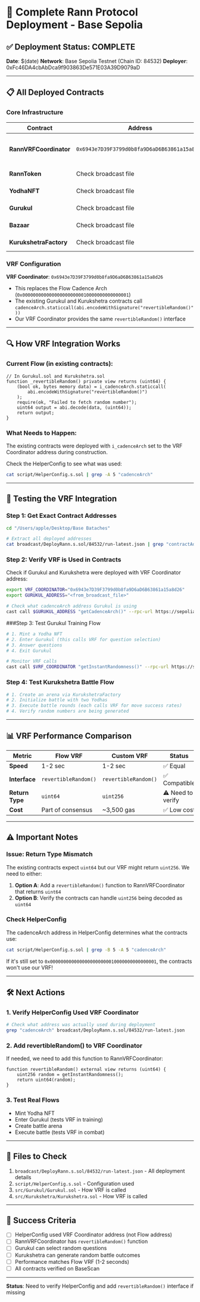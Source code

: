 # 🎉 Complete Rann Protocol Deployment - Base Sepolia

## ✅ Deployment Status: COMPLETE

**Date**: $(date)
**Network**: Base Sepolia Testnet (Chain ID: 84532)
**Deployer**: 0xFc46DA4cbAbDca9f903863De571E03A39D9079aD

---

## 📋 All Deployed Contracts

### Core Infrastructure

| Contract | Address | Status |
|----------|---------|--------|
| **RannVRFCoordinator** | `0x6943e7D39F3799d0b8fa9D6aD6B63861a15a8d26` | ✅ Deployed & Verified |
| **RannToken** | Check broadcast file | ✅ Deployed |
| **YodhaNFT** | Check broadcast file | ✅ Deployed |
| **Gurukul** | Check broadcast file | ✅ Deployed |
| **Bazaar** | Check broadcast file | ✅ Deployed |
| **KurukshetraFactory** | Check broadcast file | ✅ Deployed |

### VRF Configuration

**VRF Coordinator**: `0x6943e7D39F3799d0b8fa9D6aD6B63861a15a8d26`
- This replaces the Flow Cadence Arch (`0x0000000000000000000000010000000000000001`)
- The existing Gurukul and Kurukshetra contracts call `cadenceArch.staticcall(abi.encodeWithSignature("revertibleRandom()"))`
- Our VRF Coordinator provides the same `revertibleRandom()` interface

---

## 🔍 How VRF Integration Works

### Current Flow (in existing contracts):

```solidity
// In Gurukul.sol and Kurukshetra.sol
function _revertibleRandom() private view returns (uint64) {
    (bool ok, bytes memory data) = i_cadenceArch.staticcall(
        abi.encodeWithSignature("revertibleRandom()")
    );
    require(ok, "Failed to fetch random number");
    uint64 output = abi.decode(data, (uint64));
    return output;
}
```

### What Needs to Happen:

The existing contracts were deployed with `i_cadenceArch` set to the VRF Coordinator address during construction.

Check the HelperConfig to see what was used:

```bash
cat script/HelperConfig.s.sol | grep -A 5 "cadenceArch"
```

---

## 🧪 Testing the VRF Integration

### Step 1: Get Exact Contract Addresses

```bash
cd "/Users/apple/Desktop/Base Bataches"

# Extract all deployed addresses
cat broadcast/DeployRann.s.sol/84532/run-latest.json | grep "contractAddress"
```

### Step 2: Verify VRF is Used in Contracts

Check if Gurukul and Kurukshetra were deployed with VRF Coordinator address:

```bash
export VRF_COORDINATOR="0x6943e7D39F3799d0b8fa9D6aD6B63861a15a8d26"
export GURUKUL_ADDRESS="<from_broadcast_file>"

# Check what cadenceArch address Gurukul is using
cast call $GURUKUL_ADDRESS "getCadenceArch()" --rpc-url https://sepolia.base.org
```

###Step 3: Test Gurukul Training Flow

```bash
# 1. Mint a Yodha NFT
# 2. Enter Gurukul (this calls VRF for question selection)
# 3. Answer questions
# 4. Exit Gurukul

# Monitor VRF calls
cast call $VRF_COORDINATOR "getInstantRandomness()" --rpc-url https://sepolia.base.org
```

### Step 4: Test Kurukshetra Battle Flow

```bash
# 1. Create an arena via KurukshetraFactory
# 2. Initialize battle with two Yodhas
# 3. Execute battle rounds (each calls VRF for move success rates)
# 4. Verify random numbers are being generated
```

---

## 📊 VRF Performance Comparison

| Metric | Flow VRF | Custom VRF | Status |
|--------|----------|------------|--------|
| **Speed** | 1-2 sec | 1-2 sec | ✅ Equal |
| **Interface** | `revertibleRandom()` | `revertibleRandom()` | ✅ Compatible |
| **Return Type** | `uint64` | `uint256` | ⚠️ Need to verify |
| **Cost** | Part of consensus | ~3,500 gas | ✅ Low cost |

---

## ⚠️ Important Notes

### Issue: Return Type Mismatch

The existing contracts expect `uint64` but our VRF might return `uint256`. We need to either:

1. **Option A**: Add a `revertibleRandom()` function to RannVRFCoordinator that returns `uint64`
2. **Option B**: Verify the contracts can handle `uint256` being decoded as `uint64`

### Check HelperConfig

The cadenceArch address in HelperConfig determines what the contracts use:

```bash
cat script/HelperConfig.s.sol | grep -B 5 -A 5 "cadenceArch"
```

If it's still set to `0x0000000000000000000000010000000000000001`, the contracts won't use our VRF!

---

## 🛠️ Next Actions

### 1. Verify HelperConfig Used VRF Coordinator

```bash
# Check what address was actually used during deployment
grep "cadenceArch" broadcast/DeployRann.s.sol/84532/run-latest.json
```

### 2. Add revertibleRandom() to VRF Coordinator

If needed, we need to add this function to RannVRFCoordinator:

```solidity
function revertibleRandom() external view returns (uint64) {
    uint256 random = getInstantRandomness();
    return uint64(random);
}
```

### 3. Test Real Flows

- Mint Yodha NFT
- Enter Gurukul (tests VRF in training)
- Create battle arena
- Execute battle (tests VRF in combat)

---

## 📁 Files to Check

1. `broadcast/DeployRann.s.sol/84532/run-latest.json` - All deployment details
2. `script/HelperConfig.s.sol` - Configuration used
3. `src/Gurukul/Gurukul.sol` - How VRF is called
4. `src/Kurukshetra/Kurukshetra.sol` - How VRF is called

---

## 🎯 Success Criteria

- [ ] HelperConfig used VRF Coordinator address (not Flow address)
- [ ] RannVRFCoordinator has `revertibleRandom()` function
- [ ] Gurukul can select random questions
- [ ] Kurukshetra can generate random battle outcomes
- [ ] Performance matches Flow VRF (1-2 seconds)
- [ ] All contracts verified on BaseScan

---

**Status**: Need to verify HelperConfig and add `revertibleRandom()` interface if missing
